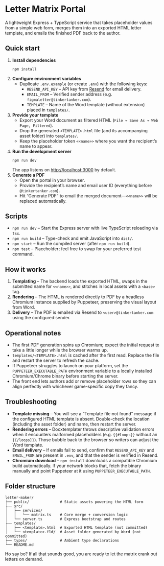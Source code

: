 # Letter Matrix Portal

A lightweight Express + TypeScript service that takes placeholder values from a simple web form, merges them into an exported HTML letter template, and emails the finished PDF back to the author.

## Quick start

1. **Install dependencies**
   ```bash
   npm install
   ```
2. **Configure environment variables**
   - Duplicate `.env.example` (or create `.env`) with the following keys:
     - `RESEND_API_KEY` – API key from [Resend](https://resend.com/) for email delivery.
     - `EMAIL_FROM` – Verified sender address (e.g. `figmaletter@tinkertanker.com`).
     - `TEMPLATE` – Name of the Word template (without extension) placed in `templates/`.
3. **Provide your template**
   - Export your Word document as filtered HTML (`File → Save As → Web Page, Filtered`).
   - Drop the generated `<TEMPLATE>.html` file (and its accompanying asset folder) into `templates/`.
   - Keep the placeholder token `<<name>>` where you want the recipient’s name to appear.
4. **Run the development server**
   ```bash
   npm run dev
   ```
   The app listens on [http://localhost:3000](http://localhost:3000) by default.
5. **Generate a PDF**
   - Open the portal in your browser.
   - Provide the recipient’s name and email user ID (everything before `@tinkertanker.com`).
   - Hit “Generate PDF” to email the merged document—`<<name>>` will be replaced automatically.

## Scripts

- `npm run dev` – Start the Express server with live TypeScript reloading via `tsx`.
- `npm run build` – Type-check and emit JavaScript into `dist/`.
- `npm start` – Run the compiled server (after `npm run build`).
- `npm test` – Placeholder; feel free to swap for your preferred test command.

## How it works

1. **Templating** – The backend loads the exported HTML, swaps in the submitted name for `<<name>>`, and stitches in local assets with a `<base>` tag.
2. **Rendering** – The HTML is rendered directly to PDF by a headless Chromium instance supplied by Puppeteer, preserving the visual layout from Word.
3. **Delivery** – The PDF is emailed via Resend to `<user>@tinkertanker.com` using the configured sender.

## Operational notes

- The first PDF generation spins up Chromium; expect the initial request to take a little longer while the browser warms up.
- `templates/<TEMPLATE>.html` is cached after the first read. Replace the file and restart the server to refresh the cache.
- If Puppeteer struggles to launch on your platform, set the `PUPPETEER_EXECUTABLE_PATH` environment variable to a locally installed Chromium/Chrome binary before starting the server.
- The front end lets authors add or remove placeholder rows so they can align perfectly with whichever game-specific copy they fancy.

## Troubleshooting

- **Template missing** – You will see a “Template file not found” message if the configured HTML template is absent. Double-check the location (including the asset folder) and name, then restart the server.
- **Rendering errors** – Docxtemplater throws descriptive validation errors when it encounters malformed placeholders (e.g. `{{#loops}}` without an `{{/loops}}`). Those bubble back to the browser so writers can adjust the Word template.
- **Email delivery** – If emails fail to send, confirm that `RESEND_API_KEY` and `EMAIL_FROM` are present in `.env`, and that the sender is verified in Resend.
- **Chromium download** – `npm install` downloads a compatible Chromium build automatically. If your network blocks that, fetch the binary manually and point Puppeteer at it using `PUPPETEER_EXECUTABLE_PATH`.

## Folder structure

```
letter-maker/
├── public/              # Static assets powering the HTML form
├── src/
│   ├── services/
│   │   └── matrix.ts    # Core merge + conversion logic
│   └── server.ts        # Express bootstrap and routes
├── templates/
│   ├── <template>.html  # Exported HTML template (not committed)
│   └── <template>.fld/  # Asset folder generated by Word (not committed)
├── types/               # Ambient type declarations
└── README.md
```

Ho say bo? If all that sounds good, you are ready to let the matrix crank out letters on demand.
